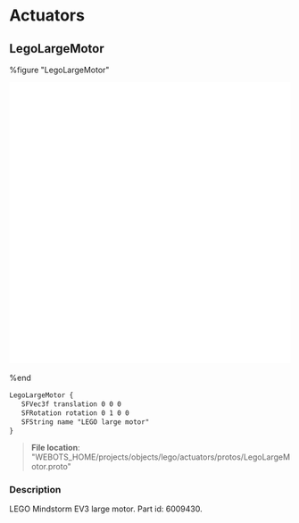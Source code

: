 # Actuators

## LegoLargeMotor

%figure "LegoLargeMotor"

![LegoLargeMotor-image](images/objects/actuators/LegoLargeMotor/model.png)

%end

```
LegoLargeMotor {
   SFVec3f translation 0 0 0
   SFRotation rotation 0 1 0 0
   SFString name "LEGO large motor"
}
```

> **File location**: "WEBOTS\_HOME/projects/objects/lego/actuators/protos/LegoLargeMotor.proto"

### Description

LEGO Mindstorm EV3 large motor. Part id: 6009430.

